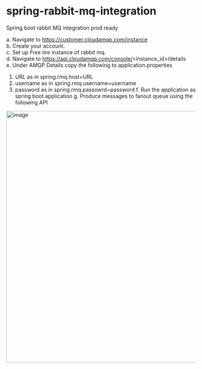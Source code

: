 # spring-rabbit-mq-integration
Spring boot rabbit MQ integration prod ready

a. Navigate to https://customer.cloudamqp.com/instance <br/>
b. Create your account.<br/>
c. Set up Free tire instance of rabbit mq.<br/>
d. Navigate to https://api.cloudamqp.com/console/<instance_id>/details<br/>
e. Under AMQP Details copy the following to application.properties<br/>
  1. URL as <URL> in spring.rmq.host=URL
  2. username as in spring.rmq.username=username
  3. password as in spring.rmq.passowrd=password
f. Run the application as spring boot application
g. Produce messages to fanout queue using the following API<br/>
  <img width="668" alt="image" src="https://user-images.githubusercontent.com/12813677/184720131-45dd6f37-415a-4b4e-83bf-67056d322301.png">

